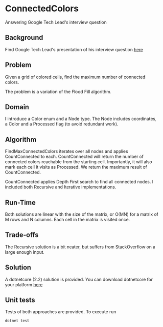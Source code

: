 # ConnectedColors
Answering Google Tech Lead's interview question

## Background
Find Google Tech Lead's presentation of his interview question [here](https://medium.com/free-code-camp/bet-you-cant-solve-this-google-interview-question-4a6e5a4dc8ee)

## Problem
Given a grid of colored cells, find the maximum number of connected colors.

The problem is a variation of the Flood Fill algorithm.

## Domain
I introduce a Color enum and a Node type. The Node includes coordinates, a Color and a Processed flag (to avoid redundant work).

## Algorithm
FindMaxConnectedColors iterates over all nodes and applies CountConnected to each. CountConnected will return the number of connected colors reachable from the starting cell. Importantly, it will also mark each cell it visits as Processed. We return the maximum result of CountConnected.

CountConnected applies Depth First search to find all connected nodes. I included both Recursive and Iterative implementations.

## Run-Time
Both solutions are linear with the size of the matrix, or O(MN) for a matrix of M rows and N columns. Each cell in the matrix is visited once.

## Trade-offs
The Recursive solution is a bit neater, but suffers from StackOverflow on a large enough input.

## Solution
A dotnetcore (2.2) solution is provided. You can download dotnetcore for your platform [here](https://dotnet.microsoft.com/download)

## Unit tests
Tests of both approaches are provided. To execute run
```
dotnet test
```

